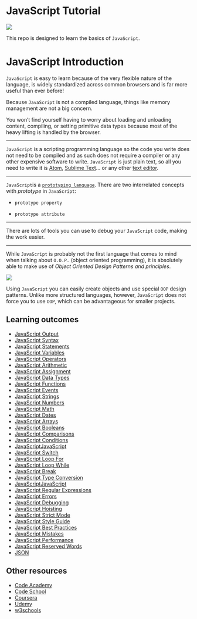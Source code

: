# JavaScript Tutorial

![](https://www.codementor.io/assets/page_img/learn-javascript.png)

This repo is designed to learn the basics of `JavaScript`.

# JavaScript Introduction

`JavaScript` is easy to learn because of the very flexible nature of the language, is widely standardized across common browsers and is far more useful than ever before!  

Because `JavaScript` is not a compiled language, things like memory management are not a big concern.

You won’t find yourself having to worry about loading and unloading content, compiling, or setting primitive data types because most of the heavy lifting is handled by the browser.

---

 `JavaScript` is a scripting programming language so the code you write does not need to be compiled and as such does not require a compiler or any other expensive software to write. `JavaScript` is just plain text, so all you need to write it is [Atom](https://atom.io/), [Sublime Text](https://www.sublimetext.com/)... or any other [text editor](https://en.wikipedia.org/wiki/Text_editor).

---

`JavaScript`is a [`prototyping language`]((http://javascriptissexy.com/javascript-prototype-in-plain-detailed-language/)). There are two interrelated concepts with *prototype* in `JavaScript`:

+ `prototype property`

+ `prototype attribute`

----

There are lots of tools you can use to debug your `JavaScript` code, making the work easier.

---

While `JavaScript` is probably not the first language that comes to mind when talking about `O.O.P.` (object oriented programming), it is absolutely able to make use of *Object Oriented Design Patterns and principles*.


![](http://0.tqn.com/d/ruby/1/5/5/2/-/-/instances.png)

Using `JavaScript` you can easily create objects and use special `OOP` design patterns. Unlike more structured languages, however, `JavaScript` does not force you to use `OOP`, which can be advantageous for smaller projects.


## Learning outcomes

+ [JavaScript Output](https://github.com/MyPitit/JavaScript-Tutorial/blob/master/Introduction/output.md)
+ [JavaScript Syntax](https://github.com/MyPitit/JavaScript-Tutorial/blob/master/Introduction/syntax.md)
+ [JavaScript Statements](https://github.com/MyPitit/JavaScript-Tutorial/blob/master/Introduction/statements.md)
+ [JavaScript Variables]()
+ [JavaScript Operators]()
+ [JavaScript Arithmetic]()
+ [JavaScript Assignment]()
+ [JavaScript Data Types]()
+ [JavaScript Functions]()
+ [JavaScript Events]()
+ [JavaScript Strings]()
+ [JavaScript Numbers]()
+ [JavaScript Math]()
+ [JavaScript Dates]()
+ [JavaScript Arrays]()
+ [JavaScript Booleans]()
+ [JavaScript Comparisons]()
+ [JavaScript Conditions]()
+ [JavaScriptJavaScript]()
+ [JavaScript Switch]()
+ [JavaScript Loop For]()
+ [JavaScript Loop While]()
+ [JavaScript Break]()
+ [JavaScript Type Conversion]()
+ [JavaScriptJavaScript]()
+ [JavaScript Regular Expressions]()
+ [JavaScript Errors]()
+ [JavaScript Debugging]()
+ [JavaScript Hoisting]()
+ [JavaScript Strict Mode]()
+ [JavaScript Style Guide]()
+ [JavaScript  Best Practices]()
+ [JavaScript Mistakes]()
+ [JavaScript Performance]()
+ [JavaScript Reserved Words]()
+ [JSON]()


## Other resources
+ [Code Academy](https://www.codecademy.com)
+ [Code School](https://www.codeschool.com/)
+ [Coursera](https://www.coursera.org/)
+ [Udemy](https://www.udemy.com)
+ [w3schools](http://www.w3schools.com/js)
